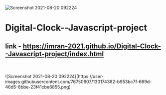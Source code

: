 ![Screenshot 2021-08-20 092224](https://user-images.githubusercontent.com/76750607/130174362-b953bc7f-669d-46d5-8bbe-23f41cbe6855.png)
# Digital-Clock--Javascript-project
## link - https://imran-2021.github.io/Digital-Clock--Javascript-project/index.html 
<br> 
<br>
![Screenshot 2021-08-20 092224](https://user-images.githubusercontent.com/76750607/130174362-b953bc7f-669d-46d5-8bbe-23f41cbe6855.png)


